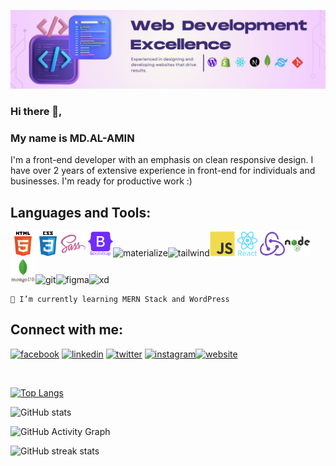 ![I am a front-end developer](./image/web_development.jpg)

### Hi there 👋,  
### My name is MD.AL-AMIN

I'm a front-end developer with an emphasis on clean responsive design. I have over 2 years of extensive experience in front-end for individuals and businesses.
I'm ready for productive work :)

## Languages and Tools:

<img src="https://raw.githubusercontent.com/devicons/devicon/master/icons/html5/html5-original-wordmark.svg" alt="html5" width="40" height="40" title="HTML" /><img src="https://raw.githubusercontent.com/devicons/devicon/master/icons/css3/css3-original-wordmark.svg" alt="css3" width="40" height="40" title="CSS" /><img src="https://raw.githubusercontent.com/devicons/devicon/master/icons/sass/sass-original.svg" alt="sass" width="40" height="40" title="Sass"/> <img src="https://raw.githubusercontent.com/devicons/devicon/master/icons/bootstrap/bootstrap-plain-wordmark.svg" alt="Bootstrap" width="40" height="40" title="Bootstrap" /><img src="https://raw.githubusercontent.com/prplx/svg-logos/5585531d45d294869c4eaab4d7cf2e9c167710a9/svg/materialize.svg" alt="materialize" width="40" height="40" title="Meterialize"/><img src="https://www.vectorlogo.zone/logos/tailwindcss/tailwindcss-icon.svg" alt="tailwind" width="40" height="40" title="Tailwind CSS"/><img src="https://raw.githubusercontent.com/devicons/devicon/master/icons/javascript/javascript-original.svg" alt="javascript" width="40" height="40" title="Javascript"/><img src="https://raw.githubusercontent.com/devicons/devicon/master/icons/react/react-original-wordmark.svg" alt="react" width="40" height="40" title="React"/><img src="https://raw.githubusercontent.com/devicons/devicon/master/icons/redux/redux-original.svg" alt="redux" width="40" height="40" title="Redux"/><img src="https://raw.githubusercontent.com/devicons/devicon/master/icons/nodejs/nodejs-original-wordmark.svg" alt="nodejs" width="40" height="40" title="Node js"/><img src="https://raw.githubusercontent.com/devicons/devicon/master/icons/mongodb/mongodb-original-wordmark.svg" alt="mongodb" width="40" height="40" title="Mongodb"/><img src="https://www.vectorlogo.zone/logos/git-scm/git-scm-icon.svg" alt="git" width="40" height="40" title="git"/><img src="https://www.vectorlogo.zone/logos/figma/figma-icon.svg" alt="figma" width="40" height="40" title="Figma"/><img src="https://cdn.worldvectorlogo.com/logos/adobe-xd.svg" alt="xd" width="40" height="40" title="Adobe XD"/>

```
🌱 I’m currently learning MERN Stack and WordPress 
```
## Connect with me:

[<img src="./image/facebook.png" alt='facebook' target="_blank" height='40'>](https://www.facebook.com/webmdalamin)
[<img src='./image/linkedin.png' alt='linkedin' target="_blank" height='40'>](https://www.linkedin.com/in/mdalamin75/)  [<img src='./image/twitter.png' alt='twitter' target="_blank" height='40'>](https://twitter.com/md_alamin75)
[<img src='./image/instagram.png' alt='instagram' target="_blank" height='40'>](https://www.instagram.com/md_alamin75/)[<img src='./image/coding.png' alt='website' target="_blank" height='40'>](https://mdalamin.netlify.app/)

<br/>

[![Top Langs](https://github-readme-stats.vercel.app/api/top-langs/?username=mdalamin75)](https://github.com/anuraghazra/github-readme-stats)

![GitHub stats](https://github-readme-stats.vercel.app/api?username=mdalamin75&show_icons=true)  

![GitHub Activity Graph](https://activity-graph.herokuapp.com/graph?username=mdalamin75)  

![GitHub streak stats](https://github-readme-streak-stats.herokuapp.com/?user=mdalamin75)  


